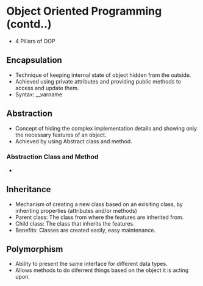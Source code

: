 # Object Oriented Programming (contd..)
- 4 Pillars of OOP

## Encapsulation
- Technique of keeping internal state of object hidden from the outside.
- Achieved using private attributes and providing public methods to access and update them.
- Syntax: __varname

## Abstraction
- Concept of hiding the complex implementation details and showing only the necessary features of an object. 
- Achieved by using Abstract class and method.

### Abstraction Class and Method
-


## Inheritance
- Mechanism of creating a new class based on an exisiting class, by inheriting properties (attributes and/or methods)
- Parent class: The class from where the features are inherited from.
- Child class: The class that inherits the features.
- Benefits: Classes are created easily, easy maintenance.

## Polymorphism
- Ability to present the same interface for different data types.
- Allows methods to do diferrent things based on the object it is acting upon.